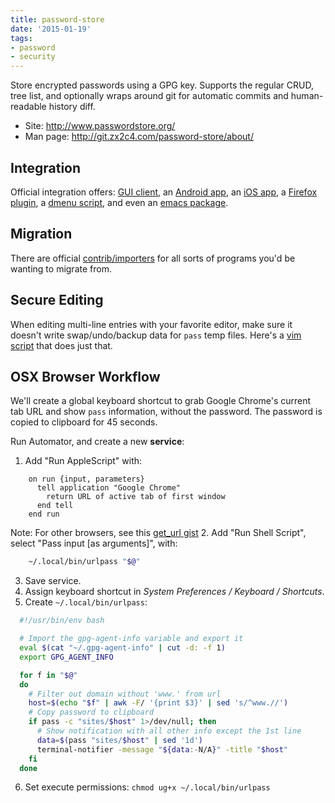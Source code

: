 ```yaml
---
title: password-store
date: '2015-01-19'
tags:
- password
- security
---
```


Store encrypted passwords using a GPG key. Supports the regular CRUD,
tree list, and optionally wraps around git for automatic commits and
human-readable history diff.

- Site: http://www.passwordstore.org/
- Man page: http://git.zx2c4.com/password-store/about/

Integration
---
Official integration offers:
[GUI client], an [Android app], an [iOS app], a [Firefox plugin],
a [dmenu script], and even an [emacs package].

Migration
---
There are official [contrib/importers] for all sorts of programs you'd
be wanting to migrate from.

Secure Editing
---
When editing multi-line entries with your favorite editor, make sure it
doesn't write swap/undo/backup data for `pass` temp files.
Here's a [vim script] that does just that.

OSX Browser Workflow
---
We'll create a global keyboard shortcut to grab Google Chrome's current
tab URL and show `pass` information, without the password. The password
is copied to clipboard for 45 seconds.

Run Automator, and create a new **service**:

1. Add "Run AppleScript" with:

```applescript
    on run {input, parameters}
      tell application "Google Chrome"
        return URL of active tab of first window
      end tell
    end run
```

  Note: For other browsers, see this [get_url gist]
2. Add "Run Shell Script", select "Pass input [as arguments]", with:

```bash
    ~/.local/bin/urlpass "$@"
```

3. Save service.
4. Assign keyboard shortcut in _System Preferences / Keyboard / Shortcuts_.
5. Create `~/.local/bin/urlpass`:

```bash
  #!/usr/bin/env bash

  # Import the gpg-agent-info variable and export it
  eval $(cat "~/.gpg-agent-info" | cut -d: -f 1)
  export GPG_AGENT_INFO

  for f in "$@"
  do
    # Filter out domain without 'www.' from url
    host=$(echo "$f" | awk -F/ '{print $3}' | sed 's/^www.//')
    # Copy password to clipboard
    if pass -c "sites/$host" 1>/dev/null; then
      # Show notification with all other info except the 1st line
      data=$(pass "sites/$host" | sed '1d')
      terminal-notifier -message "${data:-N/A}" -title "$host"
    fi
  done
```

6. Set execute permissions: `chmod ug+x ~/.local/bin/urlpass`

[GUI client]: http://ijhack.github.io/qtpass/
[Android app]: https://github.com/zeapo/Android-Password-Store
[iOS app]: https://github.com/rephorm/pass-ios#readme
[Firefox plugin]: https://github.com/jvenant/passff#readme
[dmenu script]: http://git.zx2c4.com/password-store/tree/contrib/dmenu
[emacs package]: http://git.zx2c4.com/password-store/tree/contrib/emacs
[get_url gist]: https://gist.github.com/vitorgalvao/5392178
[contrib/importers]: http://git.zx2c4.com/password-store/tree/contrib/importers
[vim script]: http://git.zx2c4.com/password-store/tree/contrib/vim
